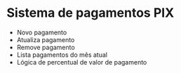 # Sistema de pagamentos PIX

- Novo pagamento
- Atualiza pagamento
- Remove pagamento
- Lista pagamentos do mês atual
- Lógica de percentual de valor de pagamento
 
